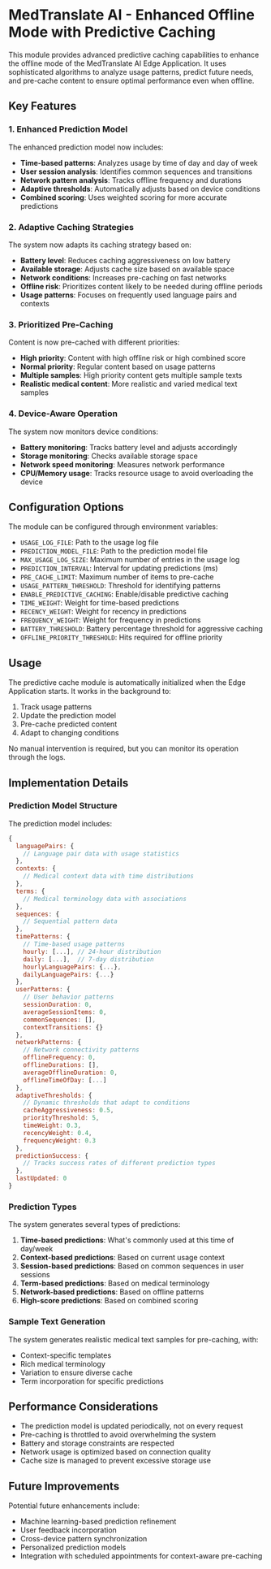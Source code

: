 # MedTranslate AI - Enhanced Offline Mode with Predictive Caching

This module provides advanced predictive caching capabilities to enhance the offline mode of the MedTranslate AI Edge Application. It uses sophisticated algorithms to analyze usage patterns, predict future needs, and pre-cache content to ensure optimal performance even when offline.

## Key Features

### 1. Enhanced Prediction Model

The enhanced prediction model now includes:

- **Time-based patterns**: Analyzes usage by time of day and day of week
- **User session analysis**: Identifies common sequences and transitions
- **Network pattern analysis**: Tracks offline frequency and durations
- **Adaptive thresholds**: Automatically adjusts based on device conditions
- **Combined scoring**: Uses weighted scoring for more accurate predictions

### 2. Adaptive Caching Strategies

The system now adapts its caching strategy based on:

- **Battery level**: Reduces caching aggressiveness on low battery
- **Available storage**: Adjusts cache size based on available space
- **Network conditions**: Increases pre-caching on fast networks
- **Offline risk**: Prioritizes content likely to be needed during offline periods
- **Usage patterns**: Focuses on frequently used language pairs and contexts

### 3. Prioritized Pre-Caching

Content is now pre-cached with different priorities:

- **High priority**: Content with high offline risk or high combined score
- **Normal priority**: Regular content based on usage patterns
- **Multiple samples**: High priority content gets multiple sample texts
- **Realistic medical content**: More realistic and varied medical text samples

### 4. Device-Aware Operation

The system now monitors device conditions:

- **Battery monitoring**: Tracks battery level and adjusts accordingly
- **Storage monitoring**: Checks available storage space
- **Network speed monitoring**: Measures network performance
- **CPU/Memory usage**: Tracks resource usage to avoid overloading the device

## Configuration Options

The module can be configured through environment variables:

- `USAGE_LOG_FILE`: Path to the usage log file
- `PREDICTION_MODEL_FILE`: Path to the prediction model file
- `MAX_USAGE_LOG_SIZE`: Maximum number of entries in the usage log
- `PREDICTION_INTERVAL`: Interval for updating predictions (ms)
- `PRE_CACHE_LIMIT`: Maximum number of items to pre-cache
- `USAGE_PATTERN_THRESHOLD`: Threshold for identifying patterns
- `ENABLE_PREDICTIVE_CACHING`: Enable/disable predictive caching
- `TIME_WEIGHT`: Weight for time-based predictions
- `RECENCY_WEIGHT`: Weight for recency in predictions
- `FREQUENCY_WEIGHT`: Weight for frequency in predictions
- `BATTERY_THRESHOLD`: Battery percentage threshold for aggressive caching
- `OFFLINE_PRIORITY_THRESHOLD`: Hits required for offline priority

## Usage

The predictive cache module is automatically initialized when the Edge Application starts. It works in the background to:

1. Track usage patterns
2. Update the prediction model
3. Pre-cache predicted content
4. Adapt to changing conditions

No manual intervention is required, but you can monitor its operation through the logs.

## Implementation Details

### Prediction Model Structure

The prediction model includes:

```javascript
{
  languagePairs: {
    // Language pair data with usage statistics
  },
  contexts: {
    // Medical context data with time distributions
  },
  terms: {
    // Medical terminology data with associations
  },
  sequences: {
    // Sequential pattern data
  },
  timePatterns: {
    // Time-based usage patterns
    hourly: [...], // 24-hour distribution
    daily: [...],  // 7-day distribution
    hourlyLanguagePairs: {...},
    dailyLanguagePairs: {...}
  },
  userPatterns: {
    // User behavior patterns
    sessionDuration: 0,
    averageSessionItems: 0,
    commonSequences: [],
    contextTransitions: {}
  },
  networkPatterns: {
    // Network connectivity patterns
    offlineFrequency: 0,
    offlineDurations: [],
    averageOfflineDuration: 0,
    offlineTimeOfDay: [...]
  },
  adaptiveThresholds: {
    // Dynamic thresholds that adapt to conditions
    cacheAggressiveness: 0.5,
    priorityThreshold: 5,
    timeWeight: 0.3,
    recencyWeight: 0.4,
    frequencyWeight: 0.3
  },
  predictionSuccess: {
    // Tracks success rates of different prediction types
  },
  lastUpdated: 0
}
```

### Prediction Types

The system generates several types of predictions:

1. **Time-based predictions**: What's commonly used at this time of day/week
2. **Context-based predictions**: Based on current usage context
3. **Session-based predictions**: Based on common sequences in user sessions
4. **Term-based predictions**: Based on medical terminology
5. **Network-based predictions**: Based on offline patterns
6. **High-score predictions**: Based on combined scoring

### Sample Text Generation

The system generates realistic medical text samples for pre-caching, with:

- Context-specific templates
- Rich medical terminology
- Variation to ensure diverse cache
- Term incorporation for specific predictions

## Performance Considerations

- The prediction model is updated periodically, not on every request
- Pre-caching is throttled to avoid overwhelming the system
- Battery and storage constraints are respected
- Network usage is optimized based on connection quality
- Cache size is managed to prevent excessive storage use

## Future Improvements

Potential future enhancements include:

- Machine learning-based prediction refinement
- User feedback incorporation
- Cross-device pattern synchronization
- Personalized prediction models
- Integration with scheduled appointments for context-aware pre-caching
